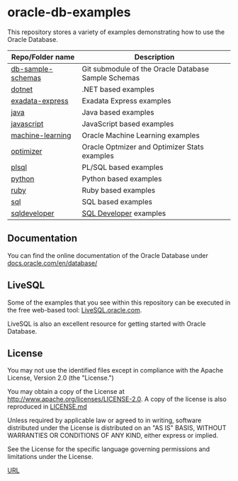 # oracle-db-examples
This repository stores a variety of examples demonstrating how to use the Oracle Database. 

| Repo/Folder name  | Description |
| ------------- | ------------- |
| [db-sample-schemas](https://github.com/oracle/db-sample-schemas) | Git submodule of the Oracle Database Sample Schemas |
| [dotnet](https://github.com/oracle/dotnet-db-samples) | .NET based examples |
| [exadata-express](./exadata-express) | Exadata Express examples |
| [java](./java)  | Java based examples |
| [javascript](./javascript) | JavaScript based examples |
| [machine-learning](./machine-learning) | Oracle Machine Learning examples |
| [optimizer](./optimizer) | Oracle Optmizer and Optimizer Stats examples |
| [plsql](./plsql) | PL/SQL based examples |
| [python](./python) | Python based examples |
| [ruby](./ruby) | Ruby based examples |
| [sql](./sql) | SQL based examples |
| [sqldeveloper](./sqldeveloper) | [SQL Developer](http://www.oracle.com/technetwork/developer-tools/sql-developer/) examples |

## Documentation
You can find the online documentation of the Oracle Database under [docs.oracle.com/en/database/](http://docs.oracle.com/en/database/)

## LiveSQL
Some of the examples that you see within this repository can be executed in the free web-based tool: [LiveSQL.oracle.com](https://livesql.oracle.com).

LiveSQL is also an excellent resource for getting started with Oracle Database.

## License

You may not use the identified files except in compliance with the
Apache License, Version 2.0 (the "License.")

You may obtain a copy of the License at
http://www.apache.org/licenses/LICENSE-2.0.  A copy of the license is
also reproduced in [LICENSE.md](./LICENSE.md)

Unless required by applicable law or agreed to in writing, software
distributed under the License is distributed on an "AS IS" BASIS,
WITHOUT WARRANTIES OR CONDITIONS OF ANY KIND, either express or
implied.

See the License for the specific language governing permissions and
limitations under the License.

[URL]()
